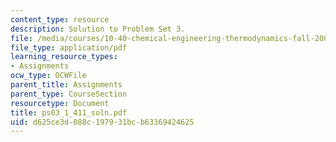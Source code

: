 ```yaml
---
content_type: resource
description: Solution to Problem Set 3.
file: /media/courses/10-40-chemical-engineering-thermodynamics-fall-2003/d625ce3d088c197931bcb63369424625_ps03_1_411_soln.pdf
file_type: application/pdf
learning_resource_types:
- Assignments
ocw_type: OCWFile
parent_title: Assignments
parent_type: CourseSection
resourcetype: Document
title: ps03_1_411_soln.pdf
uid: d625ce3d-088c-1979-31bc-b63369424625
---
```

